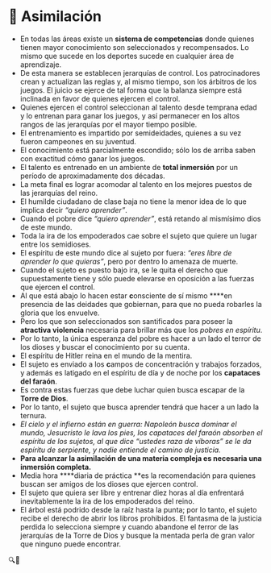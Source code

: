 # 📌 Asimilación

- En todas las áreas existe un **sistema de competencias** donde quienes tienen mayor conocimiento son seleccionados y recompensados. Lo mismo que sucede en los deportes sucede en cualquier área de aprendizaje.
- De esta manera se establecen jerarquías de control. Los patrocinadores crean y actualizan las reglas y, al mismo tiempo, son los árbitros de los juegos. El juicio se ejerce de tal forma que la balanza siempre está inclinada en favor de quienes ejercen el control.
- Quienes ejercen el control seleccionan al talento desde temprana edad y lo entrenan para ganar los juegos, y así permanecer en los altos rangos de las jerarquías por el mayor tiempo posible.
- El entrenamiento es impartido por semideidades, quienes a su vez fueron campeones en su juventud.
- El conocimiento está parcialmente escondido; sólo los de arriba saben con exactitud cómo ganar los juegos.
- El talento es entrenado en un ambiente de **total inmersión** por un período de aproximadamente dos décadas.
- La meta final es lograr acomodar al talento en los mejores puestos de las jerarquías del reino.
- El humilde ciudadano de clase baja no tiene la menor idea de lo que implica decir *“quiero aprender”*.
- Cuando el pobre dice *“quiero aprender”*, está retando al mismísimo dios de este mundo.
- Toda la ira de los empoderados cae sobre el sujeto que quiere un lugar entre los semidioses.
- El espíritu de este mundo dice al sujeto por fuera: *“eres libre de aprender lo que quieras”*, pero por dentro lo amenaza de muerte.
- Cuando el sujeto es puesto bajo ira, se le quita el derecho que supuestamente tiene y sólo puede elevarse en oposición a las fuerzas que ejercen el control.
- Al que está abajo lo hacen estar **c**onsciente de sí mismo ****en presencia de las deidades que gobiernan, para que no pueda robarles la gloria que los envuelve.
- Pero los que son seleccionados son santificados para poseer la **atractiva violencia** necesaria para brillar más que los *pobres en espíritu*.
- Por lo tanto, la única esperanza del pobre es hacer a un lado el terror de los dioses y buscar el conocimiento por su cuenta.
- El espíritu de Hitler reina en el mundo de la mentira.
- El sujeto es enviado a los **c**ampos de concentración y trabajos forzados, y además es latigado en el espíritu de día y de noche por los **capataces del faraón**.
- Es contra estas fuerzas que debe luchar quien busca escapar de la **Torre de Dios**.
- Por lo tanto, el sujeto que busca aprender tendrá que hacer a un lado la ternura.
- *El cielo y el infierno están en guerra: Napoleón busca dominar el mundo, Jesucristo le lava los pies, los capataces del faraón absorben el espíritu de los sujetos, al que dice “ustedes raza de víboras” se le da espíritu de serpiente, y nadie entiende el camino de justicia.*
- **Para alcanzar la asimilación de una materia compleja es necesaria una inmersión completa.**
- Media hora ****diaria de práctica **es la recomendación para quienes buscan ser amigos de los dioses que ejercen control.
- El sujeto que quiera ser libre y entrenar diez horas al día enfrentará inevitablemente la ira de los empoderados del reino.
- El árbol está podrido desde la raíz hasta la punta; por lo tanto, el sujeto recibe el derecho de abrir los libros prohibidos. El fantasma de la justicia perdida lo selecciona siempre y cuando abandone el *t*error de las jerarquías de la Torre de Dios y busque la mentada perla de gran valor que ninguno puede encontrar.

🔍🐢
